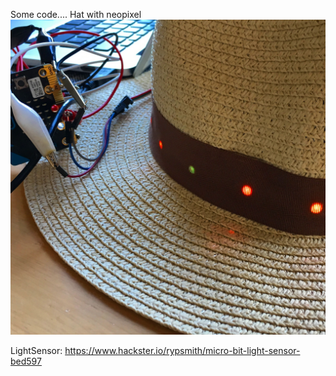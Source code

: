 Some code....
Hat with neopixel
<br>
<img src="https://github.com/larsgimse/microbit/blob/master/python/neopixel/IMG_6179.JPG">

LightSensor: https://www.hackster.io/rypsmith/micro-bit-light-sensor-bed597

